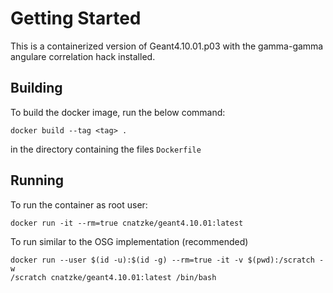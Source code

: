 # Getting Started
This is a containerized version of Geant4.10.01.p03 with the gamma-gamma
angulare correlation hack installed. 

## Building 
To build the docker image, run the below command:
```
docker build --tag <tag> .
```
in the directory containing the files `Dockerfile`

## Running 
To run the container as root user:
```
docker run -it --rm=true cnatzke/geant4.10.01:latest
```
To run similar to the OSG implementation (recommended)
```
docker run --user $(id -u):$(id -g) --rm=true -it -v $(pwd):/scratch -w
/scratch cnatzke/geant4.10.01:latest /bin/bash 
```
